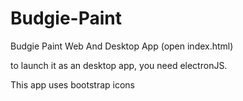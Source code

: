 # Budgie-Paint
Budgie Paint Web And Desktop App (open index.html)

to launch it as an desktop app, you need electronJS.

This app uses bootstrap icons

